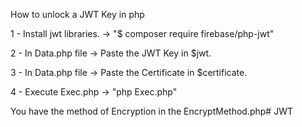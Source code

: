 How to unlock a JWT Key in php

1 - Install jwt libraries. ->  "$ composer require firebase/php-jwt"

2 - In Data.php file -> Paste the JWT Key in $jwt.

3 - In Data.php file -> Paste the Certificate in $certificate.

4 - Execute Exec.php -> "php Exec.php"





You have the method of Encryption in the EncryptMethod.php#   J W T 
 
 